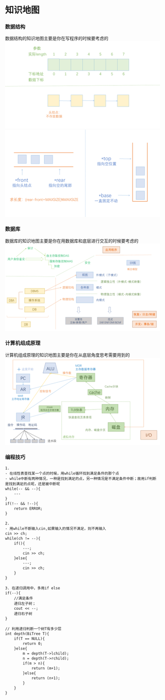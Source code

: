 # 知识地图 

### 数据结构
数据结构的知识地图主要是你在写程序的时候要考虑的
![数据结构知识地图](图片\数据结构1.PNG)
![数据结构知识地图](图片\数据结构2.PNG)

### 数据库
数据库的知识地图主要是你在用数据库和底层进行交互的时候要考虑的
![数据库知识地图](图片\数据库1.PNG)

### 计算机组成原理
计算机组成原理的知识地图主要是你在从底层角度思考需要用到的
![计算机组成原理知识地图](图片\计算机组成原理1.PNG)

### 编程技巧

```
1. 
- 在线性表查找某一个点的时候，用while循环找到满足条件的那个点
- while中断有两种情况，一种是找到满足的点，另一种情况是不满足条件中断；故用if判断是找到满足的点呢，还是被中断呢
while(-- && --){
	---
}
if(!-- && !--){
	return ERROR;
}

2. 
- 用while不断输入cin,如果输入的情况不满足，则不再输入
cin >> ch;
while(ch != --){
	if(){
		---;
		cin >> ch;
	}else{
		---;
		cin >> ch;
	}
}

3. 在递归调用中，多用if else
if(--){
	//满足条件
	递归左子树；
	cout << --;
	递归右子树
}

// 利用递归判断一个树T有多少层 
int depth(BiTree T){
	if(T == NULL){
		return 0;
	}else{
		m = depth(T->lchild);
		n = depth(T->rchild);
		if(m > n){
			return (m+1);
		}else{
			return (n+1);
		}
	}
}
```